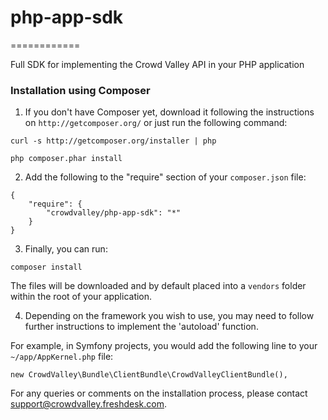 # php-app-sdk
============

Full SDK for implementing the Crowd Valley API in your PHP application

### Installation using Composer

1) If you don't have Composer yet, download it following the instructions on `http://getcomposer.org/` or just run the following command:

```
curl -s http://getcomposer.org/installer | php

php composer.phar install
```

2) Add the following to the "require" section of your `composer.json` file:

```
{
    "require": {
        "crowdvalley/php-app-sdk": "*"
    }
}
```

3) Finally, you can run:

```
composer install
```

The files will be downloaded and by default placed into a `vendors` folder within the root of your application.

4) Depending on the framework you wish to use, you may need to follow further instructions to implement the 'autoload' function. 

For example, in Symfony projects, you would add the following line to your `~/app/AppKernel.php` file:

```
new CrowdValley\Bundle\ClientBundle\CrowdValleyClientBundle(),
```

For any queries or comments on the installation process, please contact support@crowdvalley.freshdesk.com.

